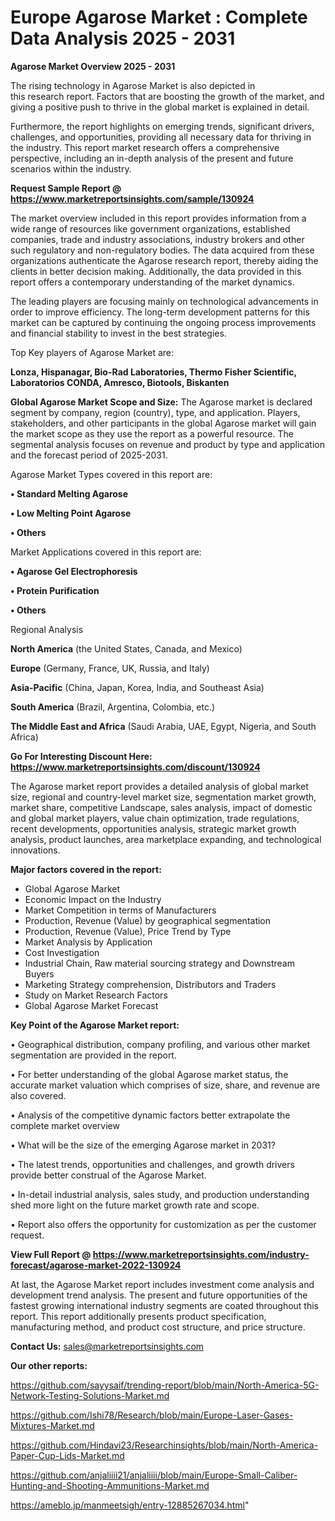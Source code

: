 # Europe Agarose Market : Complete Data Analysis 2025 - 2031

<Strong> Agarose Market Overview 2025 - 2031</strong>

The rising technology in Agarose Market is also depicted in this research report. Factors that are boosting the growth of the market, and giving a positive push to thrive in the global market is explained in detail.

Furthermore, the report highlights on emerging trends, significant drivers, challenges, and opportunities, providing all necessary data for thriving in the industry. This report market research offers a comprehensive perspective, including an in-depth analysis of the present and future scenarios within the industry.

<strong>Request Sample Report @ <a href=https://www.marketreportsinsights.com/sample/130924>https://www.marketreportsinsights.com/sample/130924</a></strong>

The market overview included in this report provides information from a wide range of resources like government organizations, established companies, trade and industry associations, industry brokers and other such regulatory and non-regulatory bodies. The data acquired from these organizations authenticate the Agarose research report, thereby aiding the clients in better decision making. Additionally, the data provided in this report offers a contemporary understanding of the market dynamics.

The leading players are focusing mainly on technological advancements in order to improve efficiency. The long-term development patterns for this market can be captured by continuing the ongoing process improvements and financial stability to invest in the best strategies.

Top Key players of Agarose Market are:

<strong>Lonza, Hispanagar, Bio-Rad Laboratories, Thermo Fisher Scientific, Laboratorios CONDA, Amresco, Biotools, Biskanten</strong>

<strong><b>Global Agarose Market Scope and Size:</b></strong>
The Agarose market is declared segment by company, region (country), type, and application. Players, stakeholders, and other participants in the global Agarose market will gain the market scope as they use the report as a powerful resource. The segmental analysis focuses on revenue and product by type and application and the forecast period of 2025-2031.

Agarose Market Types covered in this report are:

<strong>• Standard Melting Agarose

• Low Melting Point Agarose

• Others</strong>

Market Applications covered in this report are:

<strong>• Agarose Gel Electrophoresis

• Protein Purification

• Others</strong> 

Regional Analysis

<strong>North America</strong> (the United States, Canada, and Mexico)

<strong>Europe</strong> (Germany, France, UK, Russia, and Italy)

<strong>Asia-Pacific</strong> (China, Japan, Korea, India, and Southeast Asia)

<strong>South America</strong> (Brazil, Argentina, Colombia, etc.)

<strong>The Middle East and Africa</strong> (Saudi Arabia, UAE, Egypt, Nigeria, and South Africa)

<strong>Go For Interesting Discount Here: <a href=https://www.marketreportsinsights.com/discount/130924>https://www.marketreportsinsights.com/discount/130924</a></strong>

The Agarose market report provides a detailed analysis of global market size, regional and country-level market size, segmentation market growth, market share, competitive Landscape, sales analysis, impact of domestic and global market players, value chain optimization, trade regulations, recent developments, opportunities analysis, strategic market growth analysis, product launches, area marketplace expanding, and technological innovations.

<strong><b>Major factors covered in the report:</b></strong>
<ul>
  <li>Global Agarose Market </li>
  <li>Economic Impact on the Industry</li>
  <li>Market Competition in terms of Manufacturers</li>
  <li>Production, Revenue (Value) by geographical segmentation</li>
  <li>Production, Revenue (Value), Price Trend by Type</li>
  <li>Market Analysis by Application</li>
  <li>Cost Investigation</li>
  <li>Industrial Chain, Raw material sourcing strategy and Downstream Buyers</li>
  <li>Marketing Strategy comprehension, Distributors and Traders</li>
  <li>Study on Market Research Factors</li>
  <li>Global Agarose Market Forecast</li>
</ul>

<strong><b>Key Point of the Agarose Market report:</b></strong>

• Geographical distribution, company profiling, and various other market segmentation are provided in the report.

• For better understanding of the global Agarose market status, the accurate market valuation which comprises of size, share, and revenue are also covered.

• Analysis of the competitive dynamic factors better extrapolate the complete market overview

• What will be the size of the emerging Agarose market in 2031?

• The latest trends, opportunities and challenges, and growth drivers provide better construal of the Agarose Market.

• In-detail industrial analysis, sales study, and production understanding shed more light on the future market growth rate and scope.

• Report also offers the opportunity for customization as per the customer request.

<strong><b>View Full Report @ <a href=https://www.marketreportsinsights.com/industry-forecast/agarose-market-2022-130924>https://www.marketreportsinsights.com/industry-forecast/agarose-market-2022-130924</a></b></strong>


At last, the Agarose Market report includes investment come analysis and development trend analysis. The present and future opportunities of the fastest growing international industry segments are coated throughout this report. This report additionally presents product specification, manufacturing method, and product cost structure, and price structure.

<strong>Contact Us:</strong>
sales@marketreportsinsights.com

<strong>Our other reports:</strong>

<a href=https://github.com/sayysaif/trending-report/blob/main/North-America-5G-Network-Testing-Solutions-Market.md>https://github.com/sayysaif/trending-report/blob/main/North-America-5G-Network-Testing-Solutions-Market.md</a>

<a href=https://github.com/Ishi78/Research/blob/main/Europe-Laser-Gases-Mixtures-Market.md>https://github.com/Ishi78/Research/blob/main/Europe-Laser-Gases-Mixtures-Market.md</a>

<a href=https://github.com/Hindavi23/Researchinsights/blob/main/North-America-Paper-Cup-Lids-Market.md>https://github.com/Hindavi23/Researchinsights/blob/main/North-America-Paper-Cup-Lids-Market.md</a>

<a href=https://github.com/anjaliiii21/anjaliiii/blob/main/Europe-Small-Caliber-Hunting-and-Shooting-Ammunitions-Market.md>https://github.com/anjaliiii21/anjaliiii/blob/main/Europe-Small-Caliber-Hunting-and-Shooting-Ammunitions-Market.md</a>

<a href=https://ameblo.jp/manmeetsigh/entry-12885267034.html>https://ameblo.jp/manmeetsigh/entry-12885267034.html</a>"
